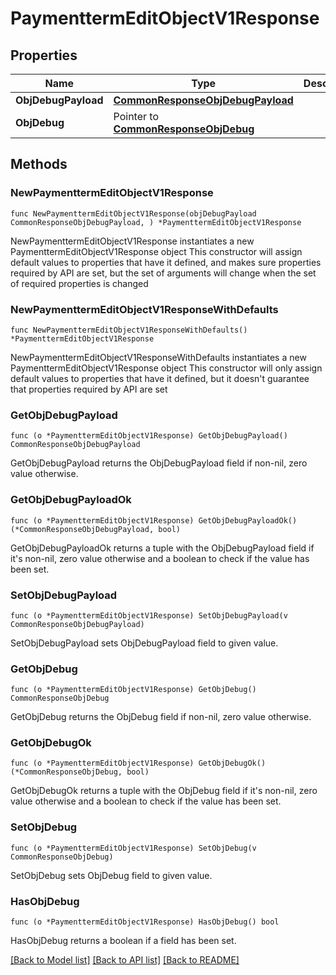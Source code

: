 # PaymenttermEditObjectV1Response

## Properties

Name | Type | Description | Notes
------------ | ------------- | ------------- | -------------
**ObjDebugPayload** | [**CommonResponseObjDebugPayload**](CommonResponseObjDebugPayload.md) |  | 
**ObjDebug** | Pointer to [**CommonResponseObjDebug**](CommonResponseObjDebug.md) |  | [optional] 

## Methods

### NewPaymenttermEditObjectV1Response

`func NewPaymenttermEditObjectV1Response(objDebugPayload CommonResponseObjDebugPayload, ) *PaymenttermEditObjectV1Response`

NewPaymenttermEditObjectV1Response instantiates a new PaymenttermEditObjectV1Response object
This constructor will assign default values to properties that have it defined,
and makes sure properties required by API are set, but the set of arguments
will change when the set of required properties is changed

### NewPaymenttermEditObjectV1ResponseWithDefaults

`func NewPaymenttermEditObjectV1ResponseWithDefaults() *PaymenttermEditObjectV1Response`

NewPaymenttermEditObjectV1ResponseWithDefaults instantiates a new PaymenttermEditObjectV1Response object
This constructor will only assign default values to properties that have it defined,
but it doesn't guarantee that properties required by API are set

### GetObjDebugPayload

`func (o *PaymenttermEditObjectV1Response) GetObjDebugPayload() CommonResponseObjDebugPayload`

GetObjDebugPayload returns the ObjDebugPayload field if non-nil, zero value otherwise.

### GetObjDebugPayloadOk

`func (o *PaymenttermEditObjectV1Response) GetObjDebugPayloadOk() (*CommonResponseObjDebugPayload, bool)`

GetObjDebugPayloadOk returns a tuple with the ObjDebugPayload field if it's non-nil, zero value otherwise
and a boolean to check if the value has been set.

### SetObjDebugPayload

`func (o *PaymenttermEditObjectV1Response) SetObjDebugPayload(v CommonResponseObjDebugPayload)`

SetObjDebugPayload sets ObjDebugPayload field to given value.


### GetObjDebug

`func (o *PaymenttermEditObjectV1Response) GetObjDebug() CommonResponseObjDebug`

GetObjDebug returns the ObjDebug field if non-nil, zero value otherwise.

### GetObjDebugOk

`func (o *PaymenttermEditObjectV1Response) GetObjDebugOk() (*CommonResponseObjDebug, bool)`

GetObjDebugOk returns a tuple with the ObjDebug field if it's non-nil, zero value otherwise
and a boolean to check if the value has been set.

### SetObjDebug

`func (o *PaymenttermEditObjectV1Response) SetObjDebug(v CommonResponseObjDebug)`

SetObjDebug sets ObjDebug field to given value.

### HasObjDebug

`func (o *PaymenttermEditObjectV1Response) HasObjDebug() bool`

HasObjDebug returns a boolean if a field has been set.


[[Back to Model list]](../README.md#documentation-for-models) [[Back to API list]](../README.md#documentation-for-api-endpoints) [[Back to README]](../README.md)


